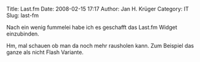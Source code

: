 Title: Last.fm
Date: 2008-02-15 17:17
Author: Jan H. Krüger
Category: IT
Slug: last-fm

Nach ein wenig fummelei habe ich es geschafft das Last.fm Widget
einzubinden.  
  
Hm, mal schauen ob man da noch mehr rausholen kann. Zum Beispiel das
ganze als nicht Flash Variante.
